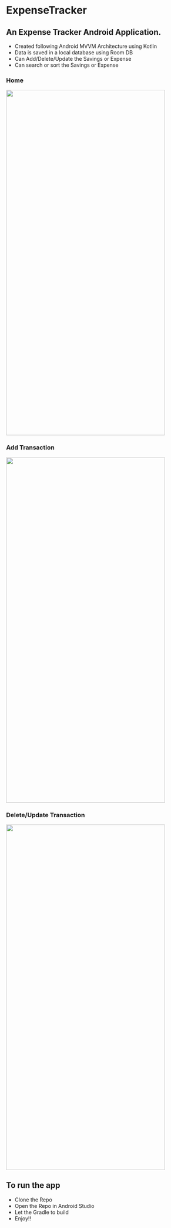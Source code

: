 # ExpenseTracker
## An Expense Tracker Android Application.


<ul>
<li> Created following Android MVVM Architecture using Kotlin </li>
<li> Data is saved in a local database using Room DB</li>
<li> Can Add/Delete/Update the Savings or Expense </li>
<li> Can search or sort the Savings or Expense </li>  
</ul>



  ### Home

<img src = "https://github.com/SuneelKM/ExpenseTracker/blob/main/screenshot/expense%20tracker.png" width=432 height=936>

### Add Transaction

<img src = "https://github.com/SuneelKM/ExpenseTracker/blob/main/screenshot/Addexpense.png" width=432 height=936>

### Delete/Update Transaction

<img src = "https://github.com/SuneelKM/ExpenseTracker/blob/main/screenshot/Update%20and%20delete.png" width=432 height=936>

## To run the app
* Clone the Repo
* Open the Repo in Android Studio
* Let the Gradle to build
* Enjoy!!






